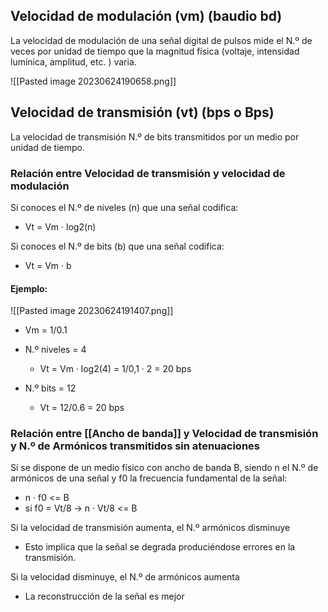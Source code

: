 ## Velocidad de modulación (vm) (baudio bd)
La velocidad de modulación de una señal digital de pulsos mide el N.º de veces por unidad de tiempo que la magnitud física (voltaje, intensidad lumínica, amplitud, etc. ) varia. 

![[Pasted image 20230624190658.png]]

## Velocidad de transmisión (vt) (bps o Bps)

La velocidad de transmisión N.º de bits transmitidos por un medio por unidad de tiempo. 

### Relación entre Velocidad de transmisión y velocidad de modulación 

Si conoces el N.º de niveles (n)  que una señal codifica:
 - Vt = Vm · log2(n) 

Si conoces el N.º de bits (b) que una señal codifica:
- Vt = Vm · b

#### Ejemplo: 
![[Pasted image 20230624191407.png]]

- Vm = 1/0.1 
- N.º niveles = 4
	-  Vt = Vm · log2(4) = 1/0,1 · 2 = 20 bps

- N.º bits = 12 
	- Vt = 12/0.6 = 20 bps

### Relación entre [[Ancho de banda]] y Velocidad de transmisión y N.º de Armónicos transmitidos sin atenuaciones

Si se dispone de un medio físico con ancho de banda B, siendo n el N.º de armónicos de una señal y f0 la frecuencia fundamental de la señal:
- n · f0 <= B
- si f0 = Vt/8 -> n · Vt/8 <= B

Si la velocidad de transmisión aumenta, el N.º armónicos disminuye
- Esto implica que la señal se degrada produciéndose errores en la transmisión.

Si la velocidad disminuye, el N.º de armónicos aumenta
- La reconstrucción de la señal es mejor